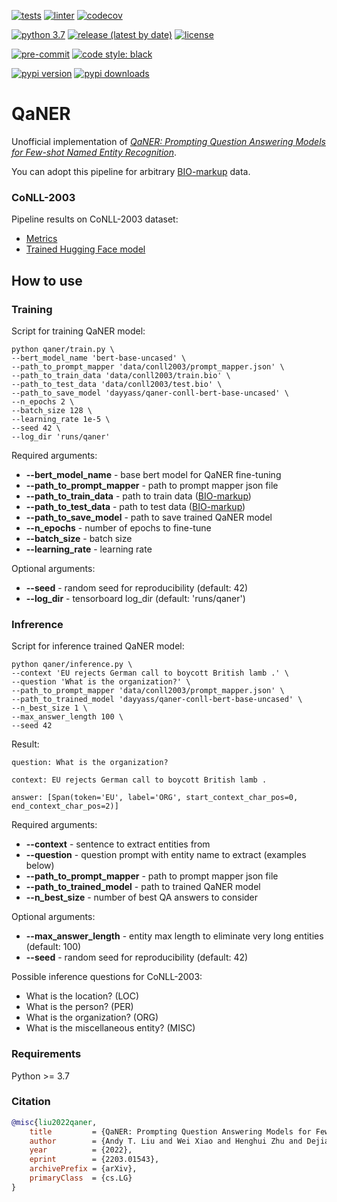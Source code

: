 [![tests](https://github.com/dayyass/qaner/actions/workflows/tests.yml/badge.svg)](https://github.com/dayyass/qaner/actions/workflows/tests.yml)
[![linter](https://github.com/dayyass/qaner/actions/workflows/linter.yml/badge.svg)](https://github.com/dayyass/qaner/actions/workflows/linter.yml)
[![codecov](https://codecov.io/gh/dayyass/qaner/branch/main/graph/badge.svg?token=S3UKX8BFP3)](https://codecov.io/gh/dayyass/qaner)

[![python 3.7](https://img.shields.io/badge/python-3.7-blue.svg)](https://github.com/dayyass/qaner#requirements)
[![release (latest by date)](https://img.shields.io/github/v/release/dayyass/qaner)](https://github.com/dayyass/qaner/releases/latest)
[![license](https://img.shields.io/github/license/dayyass/qaner?color=blue)](https://github.com/dayyass/qaner/blob/main/LICENSE)

[![pre-commit](https://img.shields.io/badge/pre--commit-enabled-black)](https://github.com/dayyass/qaner/blob/main/.pre-commit-config.yaml)
[![code style: black](https://img.shields.io/badge/code%20style-black-000000.svg)](https://github.com/psf/black)

[![pypi version](https://img.shields.io/pypi/v/qaner)](https://pypi.org/project/qaner)
[![pypi downloads](https://img.shields.io/pypi/dm/qaner)](https://pypi.org/project/qaner)

# QaNER
Unofficial implementation of [*QaNER: Prompting Question Answering Models for Few-shot Named Entity Recognition*](https://arxiv.org/abs/2203.01543).

You can adopt this pipeline for arbitrary [BIO-markup](https://github.com/dayyass/QaNER/tree/main/data/conll2003) data.

### CoNLL-2003
Pipeline results on CoNLL-2003 dataset:
- [Metrics](https://tensorboard.dev/experiment/FEsbNJdmSd2LGVhga8Ku0Q/)
- [Trained Hugging Face model](https://huggingface.co/dayyass/qaner-conll-bert-base-uncased)

## How to use
### Training
Script for training QaNER model:
```
python qaner/train.py \
--bert_model_name 'bert-base-uncased' \
--path_to_prompt_mapper 'data/conll2003/prompt_mapper.json' \
--path_to_train_data 'data/conll2003/train.bio' \
--path_to_test_data 'data/conll2003/test.bio' \
--path_to_save_model 'dayyass/qaner-conll-bert-base-uncased' \
--n_epochs 2 \
--batch_size 128 \
--learning_rate 1e-5 \
--seed 42 \
--log_dir 'runs/qaner'
```

Required arguments:
- **--bert_model_name** - base bert model for QaNER fine-tuning
- **--path_to_prompt_mapper** - path to prompt mapper json file
- **--path_to_train_data** - path to train data ([BIO-markup](https://github.com/dayyass/QaNER/tree/main/data/conll2003))
- **--path_to_test_data** - path to test data ([BIO-markup](https://github.com/dayyass/QaNER/tree/main/data/conll2003))
- **--path_to_save_model** - path to save trained QaNER model
- **--n_epochs** - number of epochs to fine-tune
- **--batch_size** - batch size
- **--learning_rate** - learning rate

Optional arguments:
- **--seed** - random seed for reproducibility (default: 42)
- **--log_dir** - tensorboard log_dir (default: 'runs/qaner')

### Infrerence
Script for inference trained QaNER model:
```
python qaner/inference.py \
--context 'EU rejects German call to boycott British lamb .' \
--question 'What is the organization?' \
--path_to_prompt_mapper 'data/conll2003/prompt_mapper.json' \
--path_to_trained_model 'dayyass/qaner-conll-bert-base-uncased' \
--n_best_size 1 \
--max_answer_length 100 \
--seed 42
```

Result:
```
question: What is the organization?

context: EU rejects German call to boycott British lamb .

answer: [Span(token='EU', label='ORG', start_context_char_pos=0, end_context_char_pos=2)]
```

Required arguments:
- **--context** - sentence to extract entities from
- **--question** - question prompt with entity name to extract (examples below)
- **--path_to_prompt_mapper** - path to prompt mapper json file
- **--path_to_trained_model** - path to trained QaNER model
- **--n_best_size** - number of best QA answers to consider

Optional arguments:
- **--max_answer_length** - entity max length to eliminate very long entities (default: 100)
- **--seed** - random seed for reproducibility (default: 42)

Possible inference questions for CoNLL-2003:
- What is the location? (LOC)
- What is the person? (PER)
- What is the organization? (ORG)
- What is the miscellaneous entity? (MISC)

### Requirements
Python >= 3.7

### Citation
```bibtex
@misc{liu2022qaner,
    title         = {QaNER: Prompting Question Answering Models for Few-shot Named Entity Recognition},
    author        = {Andy T. Liu and Wei Xiao and Henghui Zhu and Dejiao Zhang and Shang-Wen Li and Andrew Arnold},
    year          = {2022},
    eprint        = {2203.01543},
    archivePrefix = {arXiv},
    primaryClass  = {cs.LG}
}
```
